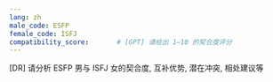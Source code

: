 ```yaml
---
lang: zh
male_code: ESFP
female_code: ISFJ
compatibility_score:       # [GPT] 请给出 1–10 的契合度评分
---
```


[DR] 请分析 ESFP 男与 ISFJ 女的契合度, 互补优势, 潜在冲突, 相处建议等

